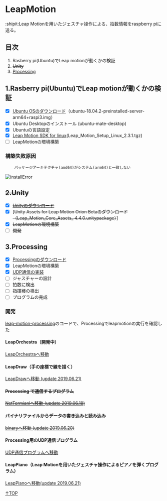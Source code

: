 # LeapMotion
:shipit:Leap Motionを用いたジェスチャ操作による、拍数情報をraspberry piに送る。
## 目次
1. Rasberry pi(Ubuntu)でLeap motionが動くかの検証
2. ~~Unity~~
3. [Processing](#3processing)
## 1.Rasberry pi(Ubuntu)でLeap motionが動くかの検証  
- [x] [Ubuntu OSのダウンロード](https://wiki.ubuntu.com/ARM/RaspberryPi)（ubuntu-18.04.2-preinstalled-server-arm64+raspi3.img）  
- [x] Ubuntu Desktopのインストール (ubuntu-mate-desktop)
- [x] Ubuntuの言語設定
- [x] [Leap Motion SDK for linux](https://www.leapmotion.com/setup/desktop/linux/)(Leap_Motion_Setup_Linux_2.3.1.tgz)
- [ ] LeapMotionの環境構築  
### 構築失敗原因
        パッケージアーキテクチャ(amd64)がシステム(arm64)と一致しない
![installError](https://github.com/freekani/ChallengeTeamA/blob/input/image/ubuntu_error.jpg)
## ~~2.Unity~~
- [x] [~~Unityのダウンロード~~](https://store.unity.com/ja?_ga=2.109239045.1635307830.1561082608-1793881246.1537953195&currency=JPY)
- [x] [~~Unity Assets for Leap Motion Orion Betaのダウンロード（Leap_Motion_Core_Assets_ 4.4.0.unitypackage）~~]
- [x] ~~LeapMotionの環境構築~~  
- [ ] ~~開発~~
## 3.Processing
- [x] [Processingのダウンロード](https://processing.org/download/)
- [x] LeapMotionの環境構築
- [x] [UDP通信の実装](https://memorandums.hatenablog.com/entry/2016/11/08/203610)
- [ ] ジャスチャーの設計
- [ ] 拍数に検出
- [ ] 指揮棒の検出
- [ ] プログラムの完成
### 開発
[leap-motion-processing](https://github.com/nok/leap-motion-processing)のコードで、Processingでleapmotionの実行を確認した
#### LeapOrchestra（開発中）
[LeapOrchestraへ移動](https://github.com/SkyoKen/LeapOrchestra)
#### LeapDraw（手の座標で線を描く）
[LeapDrawへ移動 (update 2019.06.21)](https://github.com/SkyoKen/LeapDraw)
#### ~~Processing で通信するプログラム~~  
[~~NetTermianlへ移動 (update 2019.06.18)~~](https://github.com/SkyoKen/NetTerminal/tree/master/Net)
#### ~~バイナリファイルからデータの書き込みと読み込み~~
[~~binaryへ移動 (update 2019.06.20)~~](https://github.com/SkyoKen/LeapOrchestra/tree/master/binary) 
#### Processing用のUDP通信プログラム
[UDP通信プログラムへ移動](https://github.com/SkyoKen/NetTerminal/tree/master/UDP/Processing)
#### LeapPiano（Leap Motionを用いたジェスチャ操作によるピアノを弾くプログラム）
[LeapPianoへ移動(update 2019.06.21)](https://github.com/SkyoKen/LeapPiano)


[↑TOP](#目次)
